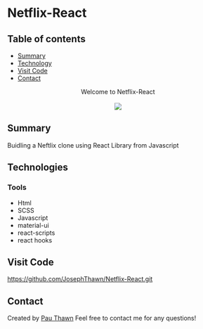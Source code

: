 # Netflix-React
## Table of contents
* [Summary](#summary)
* [Technology](#technologies)
* [Visit Code](#visit-code)
* [Contact](#contact)



<div align="center">Welcome to Netflix-React </div>
<br/>
<div align="center">
<kbd>
<img src="./neflix.png">
</kbd>
</div>



## Summary
Buidling a Neftlix clone using React Library from Javascript

## Technologies

### Tools 
* Html
* SCSS
* Javascript
* material-ui
* react-scripts
* react hooks


## Visit Code
https://github.com/JosephThawn/Netflix-React.git


## Contact
Created by [Pau Thawn](https://www.linkedin.com/in/pau-thawn) 
Feel free to contact me for any questions! 

